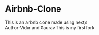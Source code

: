 # Airbnb-Clone
This is an airbnb clone made using nextjs
<br>
Author-Vidur and Gaurav 
This is my first fork
